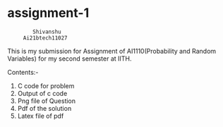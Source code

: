 # assignment-1
            Shivanshu  
         Ai21btech11027

This is my submission for Assignment of AI1110(Probability and Random Variables) for my second semester at IITH.

Contents:-
1. C code for problem
2. Output of c code
3. Png file of Question
4. Pdf of the solution
5. Latex file of pdf
